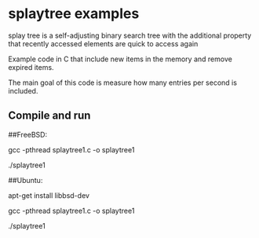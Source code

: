 # splaytree examples
 splay tree is a self-adjusting binary search tree with the additional property that recently accessed elements are quick to access again
 
 Example code in C that include new items in the memory and remove expired items.
 
 The main goal of this code is measure how many entries per second is included.
 
 Compile and run
-----------
 
 ##FreeBSD:
 
 gcc -pthread splaytree1.c -o splaytree1
 
 ./splaytree1
 
 ##Ubuntu:
 
 apt-get install libbsd-dev
 
 gcc -pthread splaytree1.c -o splaytree1
 
 ./splaytree1
